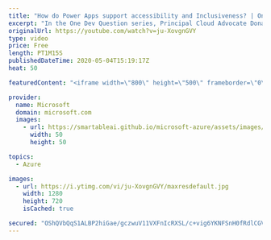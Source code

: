 ```yaml
---
title: "How do Power Apps support accessibility and Inclusiveness? | One Dev Question: Dona Sarkar"
excerpt: "In the One Dev Question series, Principal Cloud Advocate Dona Sarkar explains how Power Apps supports accessibility and inclusiveness.   For more information, visit: https://docs.microsoft.com/powerapps/maker/canvas-apps/accessible-apps/?WT.mc_id=onedevquestion-c9-donasa  Try Azure for free: https://aka.ms/TryAzure7"
originalUrl: https://youtube.com/watch?v=ju-XovgnGVY
type: video
price: Free
length: PT1M15S
publishedDateTime: 2020-05-04T15:19:17Z
heat: 50

featuredContent: "<iframe width=\"800\" height=\"500\" frameborder=\"0\" src=\"https://www.youtube.com/embed/ju-XovgnGVY\" allow=\"accelerometer; autoplay; encrypted-media; gyroscope; picture-in-picture\" allowfullscreen></iframe>"

provider:
  name: Microsoft
  domain: microsoft.com
  images:
    - url: https://smartableai.github.io/microsoft-azure/assets/images/organizations/microsoft.com-50x50.jpg
      width: 50
      height: 50

topics:
  - Azure

images:
  - url: https://i.ytimg.com/vi/ju-XovgnGVY/maxresdefault.jpg
    width: 1280
    height: 720
    isCached: true

secured: "OShQVbQqS1ALBP2hiGae/gczwuV11VXFnIcRXSL/c+vig6YKNFSnH0fRdlCGVgjhvkKPvB7dvjooL/pWsmm21Vj4yCoZ+9su8PT98UdJNV1k7bpGTsg/a2ffdd03sdLCNRjZTYRr/yZsvm8/YMHiY0hICWEqa/lwTHJmTkIXFCyFhK0HIU1wUvzw+Xz3RUbTNBCRilwmRGoWSaJhCHQXJ2jLKHknBXgeEz0K+7Ue5W/0EPWAmM6VIA2OIXRAd4kHbbfmwz98wrq2+GHLBtUdROuadNIvqhs1RE3tG/U2N+TpconMqXcsd4+4UKviCvD5gQwBgSX52ltSsv8jn/QP7wl56uEP5H0VR+uRCLOW8/kfwY1puFJBvluyT/cNLxQBWKQUxhF8x/GlwbpMnDdfB965esnButsJejGpRAinCwE=;r+p8lMCIjuX2ld6AOZK7Og=="
---
```



